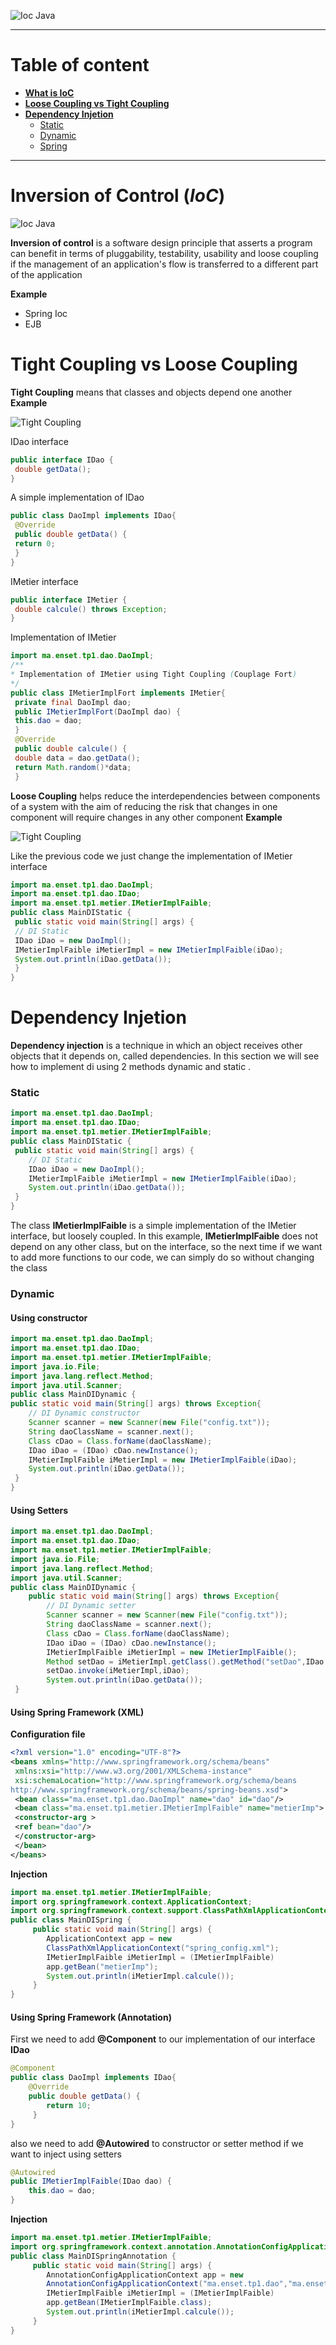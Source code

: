 ![Ioc Java](https://khalilstemmler.com/img/blog/di-container/dependency-injection-inversion-explained.png)

___

# **Table of content**
* **[What is IoC](#What-is-IoC)**
* **[Loose Coupling vs Tight Coupling](#Tight-Coupling-vs-Loose-Coupling)**
* **[Dependency Injetion](#Dependency-Injetion)**
    * [Static](#Static)
    * [Dynamic](#Dynamic)
    * [Spring](#Using-Spring-Framework-(XML))

___

# **Inversion of Control (_IoC_)**

![Ioc Java](https://www.tutorialsteacher.com/Content/images/ioc/ioc-step1.png)

**Inversion of control** is a software design principle that asserts a program can benefit in terms of pluggability, testability, usability and loose coupling if the management of an application's flow is transferred to a different part of the application

**Example**
* Spring Ioc
* EJB

# **Tight Coupling vs Loose Coupling**
**Tight Coupling** means that classes and objects depend one another
**Example**

![Tight Coupling](https://github.com/hsnKET/hassan_KETLAS-JEE/blob/main/TP_1/Images/Tight%20coupling.png)

IDao interface

```java
public interface IDao {
 double getData();
}
```

A simple implementation of IDao
```java
public class DaoImpl implements IDao{
 @Override
 public double getData() {
 return 0;
 }
}
```

IMetier interface
```java
public interface IMetier {
 double calcule() throws Exception;
}
```

Implementation of IMetier
```java
import ma.enset.tp1.dao.DaoImpl;
/**
* Implementation of IMetier using Tight Coupling (Couplage Fort)
*/
public class IMetierImplFort implements IMetier{
 private final DaoImpl dao;
 public IMetierImplFort(DaoImpl dao) {
 this.dao = dao;
 }
 @Override
 public double calcule() {
 double data = dao.getData();
 return Math.random()*data;
 }
```

**Loose Coupling** helps reduce the interdependencies between components of a system with the aim of reducing the risk that changes in one component will require changes in any other component
**Example**

![Tight Coupling](https://github.com/hsnKET/hassan_KETLAS-JEE/blob/main/TP_1/Images/loose%20%20coupling.png)

Like the previous code we just change the implementation of IMetier interface
```java
import ma.enset.tp1.dao.DaoImpl;
import ma.enset.tp1.dao.IDao;
import ma.enset.tp1.metier.IMetierImplFaible;
public class MainDIStatic {
 public static void main(String[] args) {
 // DI Static
 IDao iDao = new DaoImpl();
 IMetierImplFaible iMetierImpl = new IMetierImplFaible(iDao);
 System.out.println(iDao.getData());
 }
}
```

# **Dependency Injetion**
**Dependency injection** is a technique in which an object receives other objects that it depends on, called dependencies.
In this section we will see how to implement di using 2 methods dynamic and static .
### **Static**

```java
import ma.enset.tp1.dao.DaoImpl;
import ma.enset.tp1.dao.IDao;
import ma.enset.tp1.metier.IMetierImplFaible;
public class MainDIStatic {
 public static void main(String[] args) {
    // DI Static
    IDao iDao = new DaoImpl();
    IMetierImplFaible iMetierImpl = new IMetierImplFaible(iDao);
    System.out.println(iDao.getData());
 }
}
```
The class **IMetierImplFaible** is a simple implementation of the IMetier interface, but loosely coupled. In this example, **IMetierImplFaible** does not depend on any other class, but on the interface, so the next time if we want to add more functions to our code, we can simply do so without changing the class

### **Dynamic**
#### Using constructor
```java
import ma.enset.tp1.dao.DaoImpl;
import ma.enset.tp1.dao.IDao;
import ma.enset.tp1.metier.IMetierImplFaible;
import java.io.File;
import java.lang.reflect.Method;
import java.util.Scanner;
public class MainDIDynamic {
public static void main(String[] args) throws Exception{
    // DI Dynamic constructor
    Scanner scanner = new Scanner(new File("config.txt"));
    String daoClassName = scanner.next();
    Class cDao = Class.forName(daoClassName);
    IDao iDao = (IDao) cDao.newInstance();
    IMetierImplFaible iMetierImpl = new IMetierImplFaible(iDao);
    System.out.println(iDao.getData());
 }
}
```

#### Using Setters

```java
import ma.enset.tp1.dao.DaoImpl;
import ma.enset.tp1.dao.IDao;
import ma.enset.tp1.metier.IMetierImplFaible;
import java.io.File;
import java.lang.reflect.Method;
import java.util.Scanner;
public class MainDIDynamic {
    public static void main(String[] args) throws Exception{
        // DI Dynamic setter
        Scanner scanner = new Scanner(new File("config.txt"));
        String daoClassName = scanner.next();
        Class cDao = Class.forName(daoClassName);
        IDao iDao = (IDao) cDao.newInstance();
        IMetierImplFaible iMetierImpl = new IMetierImplFaible();
        Method setDao = iMetierImpl.getClass().getMethod("setDao",IDao.class);
        setDao.invoke(iMetierImpl,iDao);
        System.out.println(iDao.getData());
 }
```

#### Using Spring Framework __(XML)__
**Configuration file**
```xml
<?xml version="1.0" encoding="UTF-8"?>
<beans xmlns="http://www.springframework.org/schema/beans"
 xmlns:xsi="http://www.w3.org/2001/XMLSchema-instance"
 xsi:schemaLocation="http://www.springframework.org/schema/beans
http://www.springframework.org/schema/beans/spring-beans.xsd">
 <bean class="ma.enset.tp1.dao.DaoImpl" name="dao" id="dao"/>
 <bean class="ma.enset.tp1.metier.IMetierImplFaible" name="metierImp">
 <constructor-arg >
 <ref bean="dao"/>
 </constructor-arg>
 </bean>
</beans>
```
**Injection**
```java
import ma.enset.tp1.metier.IMetierImplFaible;
import org.springframework.context.ApplicationContext;
import org.springframework.context.support.ClassPathXmlApplicationContext;
public class MainDISpring {
     public static void main(String[] args) {
        ApplicationContext app = new
        ClassPathXmlApplicationContext("spring_config.xml");
        IMetierImplFaible iMetierImpl = (IMetierImplFaible)
        app.getBean("metierImp");
        System.out.println(iMetierImpl.calcule());
     }
}
```

#### Using Spring Framework __(Annotation)__

First we need to add **@Component** to our implementation of our interface **IDao**
```java
@Component
public class DaoImpl implements IDao{
    @Override
    public double getData() {
        return 10;
     }
}
```

also we need to add **@Autowired** to constructor or setter method if we want to inject using setters
```java
@Autowired
public IMetierImplFaible(IDao dao) {
    this.dao = dao;
}
```

**Injection**
```java
import ma.enset.tp1.metier.IMetierImplFaible;
import org.springframework.context.annotation.AnnotationConfigApplicationContext;
public class MainDISpringAnnotation {
     public static void main(String[] args) {
        AnnotationConfigApplicationContext app = new
        AnnotationConfigApplicationContext("ma.enset.tp1.dao","ma.enset.tp1.metier");
        IMetierImplFaible iMetierImpl = (IMetierImplFaible)
        app.getBean(IMetierImplFaible.class);
        System.out.println(iMetierImpl.calcule());
     }
}
```


